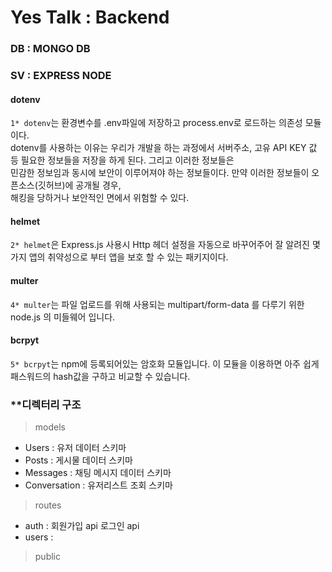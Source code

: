 # Yes Talk : Backend

### DB : MONGO DB

### SV : EXPRESS NODE

#### dotenv

`1* dotenv`는 환경변수를 .env파일에 저장하고 process.env로 로드하는 의존성 모듈이다. <br />
dotenv를 사용하는 이유는 우리가 개발을 하는 과정에서 서버주소, 고유 API KEY 값 등 필요한 정보들을 저장을 하게 된다. 그리고 이러한 정보들은<br />
민감한 정보임과 동시에 보안이 이루어져야 하는 정보들이다. 만약 이러한 정보들이 오픈소스(깃허브)에 공개될 경우,<br />
해킹을 당하거나 보안적인 면에서 위험할 수 있다.<br />

#### helmet

`2* helmet`은 Express.js 사용시 Http 헤더 설정을 자동으로 바꾸어주어 잘 알려진 몇가지 앱의 취약성으로 부터 앱을 보호 할 수 있는 패키지이다.<br />

#### multer

`4* multer`는 파일 업로드를 위해 사용되는 multipart/form-data 를 다루기 위한 node.js 의 미들웨어 입니다. <br />

#### bcrpyt

`5* bcrpyt`는 npm에 등록되어있는 암호화 모듈입니다. 이 모듈을 이용하면 아주 쉽게 패스워드의 hash값을 구하고 비교할 수 있습니다.

### \*\*디렉터리 구조

> models

- Users : 유저 데이터 스키마
- Posts : 게시물 데이터 스키마
- Messages : 채팅 메시지 데이터 스키마
- Conversation : 유저리스트 조회 스키마

> routes

- auth :
  회원가입 api
  로그인 api
- users :

> public
